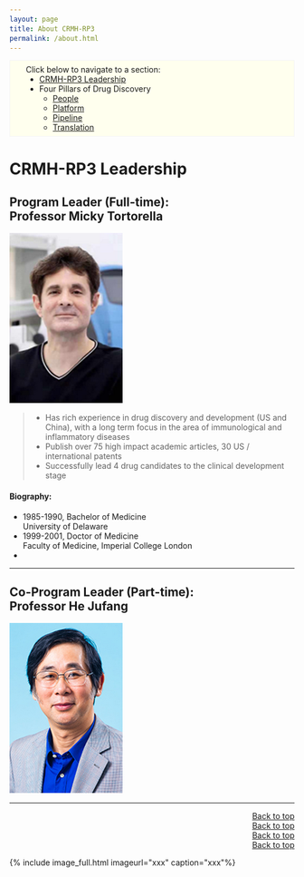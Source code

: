 ```yaml
---
layout: page
title: About CRMH-RP3
permalink: /about.html
---
```


<div
style="
background: #ffe;
border: solid 1px #f5f5f5;
padding: 0.5em 2em 0.5em;
margin: 0 0 0">
Click below to navigate to a section:
    <ul style="margin: 0 0 0">
        <li><a href="#leadership">CRMH-RP3 Leadership</a></li>
        <li>Four Pillars of Drug Discovery
        	<ul>
                <li><a href="#people">People</a></li>
                <li><a href="#platform">Platform</a></li>
                <li><a href="#pipeline">Pipeline</a></li>
                <li><a href="#translation">Translation</a></li>
            </ul></li>
    </ul>
</div>



# <a name="leadership">CRMH-RP3 Leadership</a>

## Program Leader (Full-time): </br>Professor Micky Tortorella

![image-20230908212336823](https://raw.githubusercontent.com/tosingfung/images/master/image-20230908212336823.png)

> - Has rich experience in drug discovery and development (US and China), with a long term focus in the area of immunological and inflammatory diseases
> - Publish over 75 high impact academic articles, 30 US / international patents
> - Successfully lead 4 drug candidates to the clinical development stage 

#### Biography:

- 1985-1990, Bachelor of Medicine  
  University of Delaware
- 1999-2001, Doctor of Medicine  
  Faculty of Medicine, Imperial College London
- 



---

## Co-Program Leader (Part-time):</br>Professor He Jufang 

![image-20230908212139265](https://raw.githubusercontent.com/tosingfung/images/master/image-20230908212139265.png)



---





















<div style="text-align:right"><a href="#page">Back to top</a></div>









<div style="text-align:right"><a href="#page">Back to top</a></div>







<div style="text-align:right"><a href="#page">Back to top</a></div>







<div style="text-align:right"><a href="#page">Back to top</a></div>





{% include image_full.html imageurl="xxx" caption="xxx"%}
